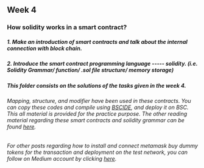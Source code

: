 ## Week 4

### How solidity works in a smart contract?

##### 1. Make an introduction of smart contracts and talk about the internal connection with block chain.
##### 2. Introduce the smart contract programming language ----- solidity. (i.e. Solidity Grammar/ function/ .sol file structure/ memory storage)
##### This folder consists on the solutions of the tasks given in the week 4. 
###### Mapping, structure, and modifier have been used in these contracts. You can copy these codes and compile using [BSCIDE](https://bscide.com/project/welcome), and deploy it on BSC. This all material is provided for the practice purpose. The other reading material regarding these smart contracts and solidity grammar can be found [here](https://docs.google.com/presentation/d/120QjDd5UGNb9IYZ0iSC3MjXDkq4ajy78kER3PTGnlWY/edit?usp=sharing).
###### For other posts regarding how to install and connect metamask buy dummy tokens for the transaction and deployment on the test network, you can follow on Medium account by clicking [here](https://medium.com/@matrixwhite-mgt).
